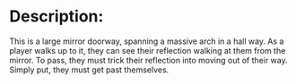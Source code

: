 # Description:
This is a large mirror doorway, spanning a massive arch in a hall way. As a player walks up to it, they can see their reflection walking at them from the mirror. To pass, they must trick their reflection into moving out of their way. Simply put, they must get past themselves. 